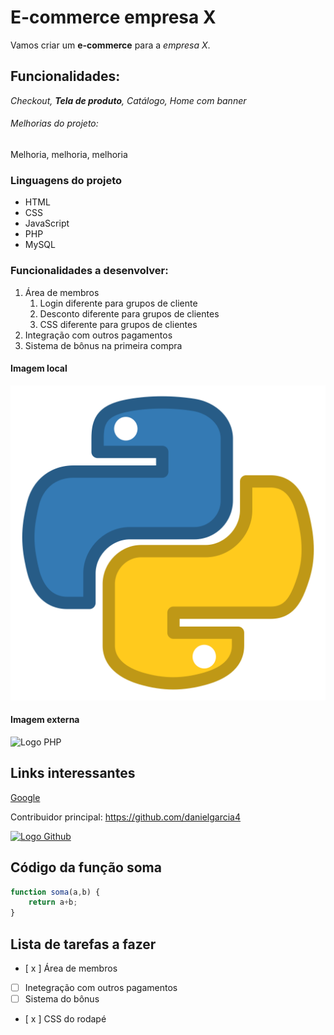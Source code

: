 # E-commerce empresa X

Vamos criar um **e-commerce** para a *empresa X*.

## Funcionalidades:

*Checkout, **Tela de produto**, Catálogo, Home com banner*


###### Melhorias do projeto:

Melhoria, melhoria, melhoria

### Linguagens do projeto

* HTML
* CSS
* JavaScript
* PHP
* MySQL

### Funcionalidades a desenvolver:

1. Área de membros
    1. Login diferente para grupos de cliente
    2. Desconto diferente para grupos de clientes
    3. CSS diferente para grupos de clientes
2. Integração com outros pagamentos
3. Sistema de bônus na primeira compra

#### Imagem local

![Logo do Python](img/python.png)


#### Imagem externa

![Logo PHP](https://logos-download.com/wp-content/uploads/2016/09/PHP_logo.png)

## Links interessantes
[Google](https://www.google.com)

Contribuidor principal: https://github.com/danielgarcia4

[![Logo Github](https://logosmarcas.net/wp-content/uploads/2020/12/GitHub-Logo.png)](https://github.com/danielgarcia4)

## Código da função soma
``` javascript
function soma(a,b) {
    return a+b;
}
```

## Lista de tarefas a fazer

- [ x ] Área de membros
- [ ] Inetegração com outros pagamentos
- [ ] Sistema do bônus
- [ x ] CSS do rodapé
